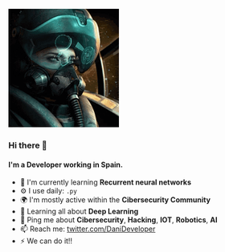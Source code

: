 
![](https://github.com/NoSoyDani/NoSoyDani/blob/master/tenor.gif)
### Hi there 👋
#### I'm a Developer working in Spain.

- 🏢 I'm currently learning **Recurrent neural networks**
- ⚙️ I use daily: `.py`
- 🌍 I'm mostly active within the **Cibersecurity Community**
- 🌱 Learning all about **Deep Learning**
- 💬 Ping me about **Cibersecurity**, **Hacking**, **IOT**, **Robotics**, **AI**
- 📫 Reach me: [twitter.com/DaniDeveloper](https://twitter.com/DaniDeveloper)
- ⚡️ We can do it!!

